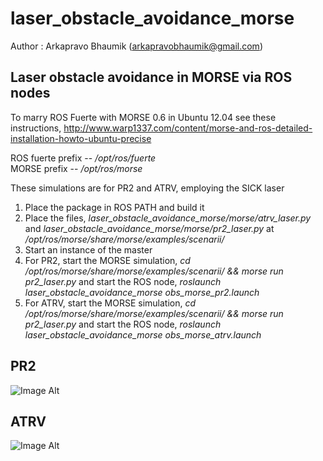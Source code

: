 laser_obstacle_avoidance_morse
==============================
Author : Arkapravo Bhaumik (arkapravobhaumik@gmail.com)

Laser obstacle avoidance in MORSE via ROS nodes
--------------------------------------------
To marry ROS Fuerte with MORSE 0.6 in Ubuntu 12.04 see these instructions, 
http://www.warp1337.com/content/morse-and-ros-detailed-installation-howto-ubuntu-precise

ROS fuerte prefix -- _/opt/ros/fuerte_  
MORSE prefix -- _/opt/ros/morse_

These simulations are for PR2 and ATRV, employing the SICK laser

1. Place the package in ROS PATH and build it
2. Place the files, _laser_obstacle_avoidance_morse/morse/atrv_laser.py_ and _laser_obstacle_avoidance_morse/morse/pr2_laser.py_ at _/opt/ros/morse/share/morse/examples/scenarii/_
3. Start an instance of the master
4. For PR2, start the MORSE simulation, _cd /opt/ros/morse/share/morse/examples/scenarii/ && morse run pr2_laser.py_ and start the ROS node, _roslaunch laser_obstacle_avoidance_morse obs_morse_pr2.launch_
5. For ATRV, start the MORSE simulation, _cd /opt/ros/morse/share/morse/examples/scenarii/ && morse run pr2_laser.py_ and start the ROS node, _roslaunch laser_obstacle_avoidance_morse obs_morse_atrv.launch_

PR2
-------------
![Image Alt](https://lh5.googleusercontent.com/-AKhCe3Tls6o/UUzefpEZjZI/AAAAAAAACZw/OC96MVG-WT0/s874/1.png)

ATRV
-------------
![Image Alt](https://lh6.googleusercontent.com/-7YZhCKeiokg/UUzeiipSy1I/AAAAAAAACZ4/WSOrYGjMXcU/s876/2.png)

